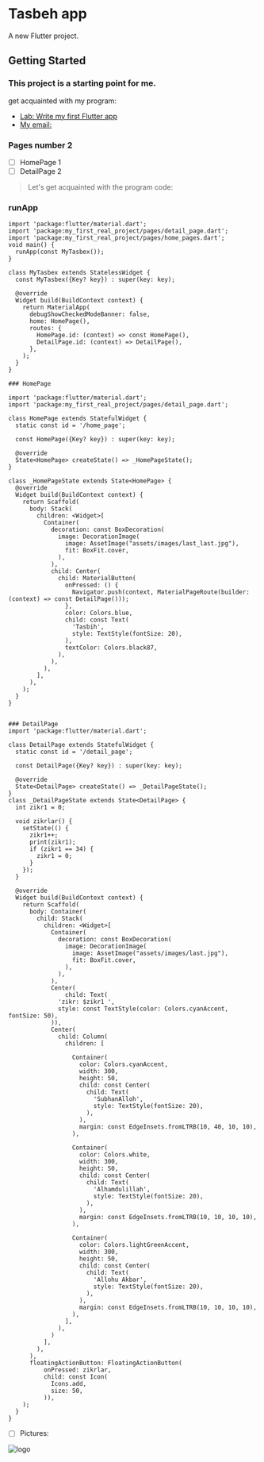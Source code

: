 # Tasbeh app

A new Flutter project.

## Getting Started

### This project is a starting point for me.

get acquainted with my program:

- [Lab: Write my first Flutter app](https://github.com/xurshid20222/my_first_real_project/edit/master/README.md)
- [My email: ](yusuvaliyevx@gmail.com)

### Pages number 2

- [ ] HomePage 1
- [ ] DetailPage 2

> Let's get acquainted with the program code:

### runApp
```flutter
import 'package:flutter/material.dart';
import 'package:my_first_real_project/pages/detail_page.dart';
import 'package:my_first_real_project/pages/home_pages.dart';
void main() {
  runApp(const MyTasbex());
}

class MyTasbex extends StatelessWidget {
  const MyTasbex({Key? key}) : super(key: key);

  @override
  Widget build(BuildContext context) {
    return MaterialApp(
      debugShowCheckedModeBanner: false,
      home: HomePage(),
      routes: {
        HomePage.id: (context) => const HomePage(),
        DetailPage.id: (context) => DetailPage(),
      },
    );
  }
}

### HomePage

import 'package:flutter/material.dart';
import 'package:my_first_real_project/pages/detail_page.dart';

class HomePage extends StatefulWidget {
  static const id = '/home_page';

  const HomePage({Key? key}) : super(key: key);

  @override
  State<HomePage> createState() => _HomePageState();
}

class _HomePageState extends State<HomePage> {
  @override
  Widget build(BuildContext context) {
    return Scaffold(
      body: Stack(
        children: <Widget>[
          Container(
            decoration: const BoxDecoration(
              image: DecorationImage(
                image: AssetImage("assets/images/last_last.jpg"),
                fit: BoxFit.cover,
              ),
            ),
            child: Center(
              child: MaterialButton(
                onPressed: () {
                  Navigator.push(context, MaterialPageRoute(builder: (context) => const DetailPage()));
                },
                color: Colors.blue,
                child: const Text(
                  'Tasbih',
                  style: TextStyle(fontSize: 20),
                ),
                textColor: Colors.black87,
              ),
            ),
          ),
        ],
      ),
    );
  }
}


### DetailPage
import 'package:flutter/material.dart';

class DetailPage extends StatefulWidget {
  static const id = '/detail_page';

  const DetailPage({Key? key}) : super(key: key);

  @override
  State<DetailPage> createState() => _DetailPageState();
}
class _DetailPageState extends State<DetailPage> {
  int zikr1 = 0;

  void zikrlar() {
    setState(() {
      zikr1++;
      print(zikr1);
      if (zikr1 == 34) {
        zikr1 = 0;
      }
    });
  }

  @override
  Widget build(BuildContext context) {
    return Scaffold(
      body: Container(
        child: Stack(
          children: <Widget>[
            Container(
              decoration: const BoxDecoration(
                image: DecorationImage(
                  image: AssetImage("assets/images/last.jpg"),
                  fit: BoxFit.cover,
                ),
              ),
            ),
            Center(
                child: Text(
              'zikr: $zikr1 ',
              style: const TextStyle(color: Colors.cyanAccent, fontSize: 50),
            )),
            Center(
              child: Column(
                children: [

                  Container(
                    color: Colors.cyanAccent,
                    width: 300,
                    height: 50,
                    child: const Center(
                      child: Text(
                        'SubhanAlloh',
                        style: TextStyle(fontSize: 20),
                      ),
                    ),
                    margin: const EdgeInsets.fromLTRB(10, 40, 10, 10),
                  ),

                  Container(
                    color: Colors.white,
                    width: 300,
                    height: 50,
                    child: const Center(
                      child: Text(
                        'Alhamdulillah',
                        style: TextStyle(fontSize: 20),
                      ),
                    ),
                    margin: const EdgeInsets.fromLTRB(10, 10, 10, 10),
                  ),

                  Container(
                    color: Colors.lightGreenAccent,
                    width: 300,
                    height: 50,
                    child: const Center(
                      child: Text(
                        'Allohu Akbar',
                        style: TextStyle(fontSize: 20),
                      ),
                    ),
                    margin: const EdgeInsets.fromLTRB(10, 10, 10, 10),
                  ),
                ],
              ),
            )
          ],
        ),
      ),
      floatingActionButton: FloatingActionButton(
          onPressed: zikrlar,
          child: const Icon(
            Icons.add,
            size: 50,
          )),
    );
  }
}
```
-[ ] Pictures:

![logo](https://www.google.com/imgres?imgurl=https%3A%2F%2Fplay-lh.googleusercontent.com%2FaRN5zk4hHN7x3p5mY8WIxbayw3gxU0OhKovgkZZhc0DY3tCGT99uKEsA72V4ss-86-c&imgrefurl=https%3A%2F%2Fplay.google.com%2Fstore%2Fapps%2Fdetails%3Fid%3Dcom.muallim.user.kifoya%26hl%3Dru%26gl%3DUS&tbnid=QGHJf6RE1r_65M&vet=12ahUKEwia1dz-1ej3AhWFB3cKHRKTBF4QMygBegQIARAe..i&docid=lyXTDvFQEgKmeM&w=512&h=512&q=rasim%20tasbeh&ved=2ahUKEwia1dz-1ej3AhWFB3cKHRKTBF4QMygBegQIARAe)

